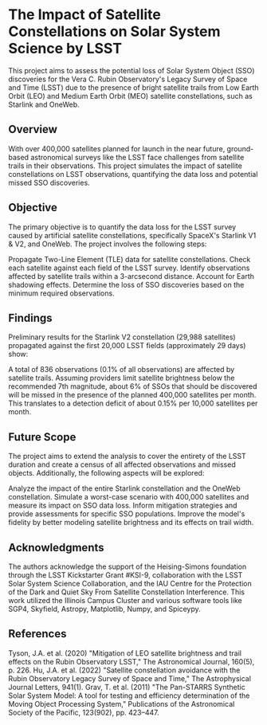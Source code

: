 # The Impact of Satellite Constellations on Solar System Science by LSST
This project aims to assess the potential loss of Solar System Object (SSO) discoveries for the Vera C. Rubin Observatory's Legacy Survey of Space and Time (LSST) due to the presence of bright satellite trails from Low Earth Orbit (LEO) and Medium Earth Orbit (MEO) satellite constellations, such as Starlink and OneWeb.

## Overview
With over 400,000 satellites planned for launch in the near future, ground-based astronomical surveys like the LSST face challenges from satellite trails in their observations. This project simulates the impact of satellite constellations on LSST observations, quantifying the data loss and potential missed SSO discoveries.

## Objective
The primary objective is to quantify the data loss for the LSST survey caused by artificial satellite constellations, specifically SpaceX's Starlink V1 & V2, and OneWeb. The project involves the following steps:

Propagate Two-Line Element (TLE) data for satellite constellations.
Check each satellite against each field of the LSST survey.
Identify observations affected by satellite trails within a 3-arcsecond distance.
Account for Earth shadowing effects.
Determine the loss of SSO discoveries based on the minimum required observations.

## Findings
Preliminary results for the Starlink V2 constellation (29,988 satellites) propagated against the first 20,000 LSST fields (approximately 29 days) show:

A total of 836 observations (0.1% of all observations) are affected by satellite trails.
Assuming providers limit satellite brightness below the recommended 7th magnitude, about 6% of SSOs that should be discovered will be missed in the presence of the planned 400,000 satellites per month.
This translates to a detection deficit of about 0.15% per 10,000 satellites per month.

## Future Scope
The project aims to extend the analysis to cover the entirety of the LSST duration and create a census of all affected observations and missed objects. Additionally, the following aspects will be explored:

Analyze the impact of the entire Starlink constellation and the OneWeb constellation.
Simulate a worst-case scenario with 400,000 satellites and measure its impact on SSO data loss.
Inform mitigation strategies and provide assessments for specific SSO populations.
Improve the model's fidelity by better modeling satellite brightness and its effects on trail width.

## Acknowledgments
The authors acknowledge the support of the Heising-Simons foundation through the LSST Kickstarter Grant #KSI-9, collaboration with the LSST Solar System Science Collaboration, and the IAU Centre for the Protection of the Dark and Quiet Sky From Satellite Constellation Interference. This work utilized the Illinois Campus Cluster and various software tools like SGP4, Skyfield, Astropy, Matplotlib, Numpy, and Spiceypy.

## References
Tyson, J.A. et al. (2020) "Mitigation of LEO satellite brightness and trail effects on the Rubin Observatory LSST," The Astronomical Journal, 160(5), p. 226.
Hu, J.A. et al. (2022) "Satellite constellation avoidance with the Rubin Observatory Legacy Survey of Space and Time," The Astrophysical Journal Letters, 941(1).
Grav, T. et al. (2011) "The Pan-STARRS Synthetic Solar System Model: A tool for testing and efficiency determination of the Moving Object Processing System," Publications of the Astronomical Society of the Pacific, 123(902), pp. 423–447.
